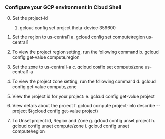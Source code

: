 ### Configure your GCP environment in Cloud Shell

0. Set the project-id
    1. gcloud config set project theta-device-359600

1. Set the region to us-central1
    a. gcloud config set compute/region us-central1

2. To view the project region setting, run the following command
    b. gcloud config get-value compute/region

3. Set the zone to us-central1-a
    c. gcloud config set compute/zone us-central1-a

4. To view the project zone setting, run the following command
    d. gcloud config get-value compute/zone

5. View the project id for your project:
    e. gcloud config get-value project

6. View details about the project
    f. gcloud compute project-info describe --project $(gcloud config get-value project)

7. To Unset project id, Region and Zone 
    g. gcloud config unset project
    h. gcloud config unset compute/zone
    i. gcloud config unset compute/region

